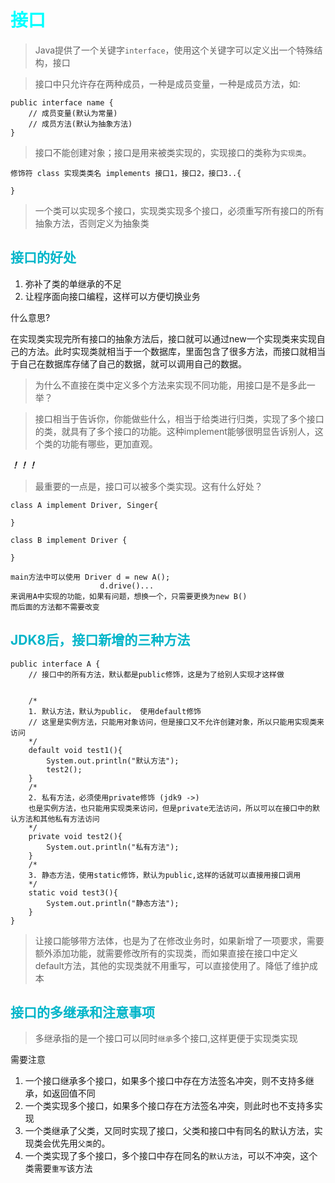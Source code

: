<style>
h1 {
    color: aqua;
}
h2{
    color: rgb(0, 181, 201);
}
h3,h4 {
    color: #FF70DB93;    
}
</style>

# 接口

> Java提供了一个关键字`interface`，使用这个关键字可以定义出一个特殊结构，接口

> 接口中只允许存在两种成员，一种是成员变量，一种是成员方法，如:

    public interface name {
        // 成员变量(默认为常量)
        // 成员方法(默认为抽象方法)
    }

> 接口不能创建对象；接口是用来被类实现的，实现接口的类称为`实现类`。

    修饰符 class 实现类类名 implements 接口1，接口2，接口3..{

    }

> 一个类可以实现多个接口，实现类实现多个接口，必须重写所有接口的所有抽象方法，否则定义为抽象类


## 接口的好处

1. 弥补了类的单继承的不足
2. 让程序面向接口编程，这样可以方便切换业务 

什么意思?

在实现类实现完所有接口的抽象方法后，接口就可以通过new一个实现类来实现自己的方法。此时实现类就相当于一个数据库，里面包含了很多方法，而接口就相当于自己在数据库存储了自己的数据，就可以调用自己的数据。


> 为什么不直接在类中定义多个方法来实现不同功能，用接口是不是多此一举？

> 接口相当于告诉你，你能做些什么，相当于给类进行归类，实现了多个接口的类，就具有了多个接口的功能。这种implement能够很明显告诉别人，这个类的功能有哪些，更加直观。

***！！！***
> 最重要的一点是，接口可以被多个类实现。这有什么好处？

    class A implement Driver, Singer{

    }

    class B implement Driver {

    }

    main方法中可以使用 Driver d = new A();
                        d.drive()...
    来调用A中实现的功能，如果有问题，想换一个，只需要更换为new B()
    而后面的方法都不需要改变


## JDK8后，接口新增的三种方法


    public interface A {
        // 接口中的所有方法，默认都是public修饰，这是为了给别人实现才这样做


        /*
        1. 默认方法，默认为public， 使用default修饰
        // 这里是实例方法，只能用对象访问，但是接口又不允许创建对象，所以只能用实现类来访问
        */
        default void test1(){
            System.out.println("默认方法");
            test2();
        }
        /*
        2. 私有方法，必须使用private修饰 (jdk9 ->)
        也是实例方法，也只能用实现类来访问，但是private无法访问，所以可以在接口中的默认方法和其他私有方法访问
        */
        private void test2(){
            System.out.println("私有方法");
        }
        /*
        3. 静态方法，使用static修饰，默认为public,这样的话就可以直接用接口调用
        */
        static void test3(){
            System.out.println("静态方法");
        }
    }


> 让接口能够带方法体，也是为了在修改业务时，如果新增了一项要求，需要额外添加功能，就需要修改所有的实现类，而如果直接在接口中定义default方法，其他的实现类就不用重写，可以直接使用了。降低了维护成本


## 接口的多继承和注意事项

>多继承指的是一个接口可以同时`继承`多个接口,这样更便于实现类实现

需要注意

1. 一个接口继承多个接口，如果多个接口中存在方法签名冲突，则不支持多继承，如返回值不同
2. 一个类实现多个接口，如果多个接口存在方法签名冲突，则此时也不支持多实现
3. 一个类继承了父类，又同时实现了接口，父类和接口中有同名的默认方法，实现类会优先用`父类`的。
4. 一个类实现了多个接口，多个接口中存在同名的`默认方法`，可以不冲突，这个类需要`重写`该方法


